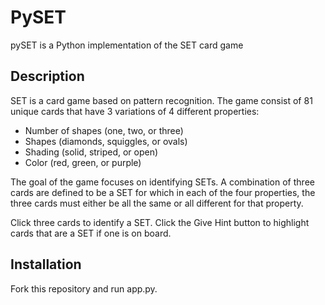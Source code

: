 # PySET
pySET is a Python implementation of the SET card game

## Description 
SET is a card game based on pattern recognition. The game consist of 81 unique cards that have 3 variations of 4 different properties:
* Number of shapes (one, two, or three)
* Shapes (diamonds, squiggles, or ovals)
* Shading (solid, striped, or open)
* Color (red, green, or purple)

The goal of the game focuses on identifying SETs. A combination of three cards are defined to be a SET for which in each of the four properties, the three cards must either be all the same or all different for that property.

Click three cards to identify a SET. Click the Give Hint button to highlight cards that are a SET if one is on board.

## Installation
Fork this repository and run app.py.
